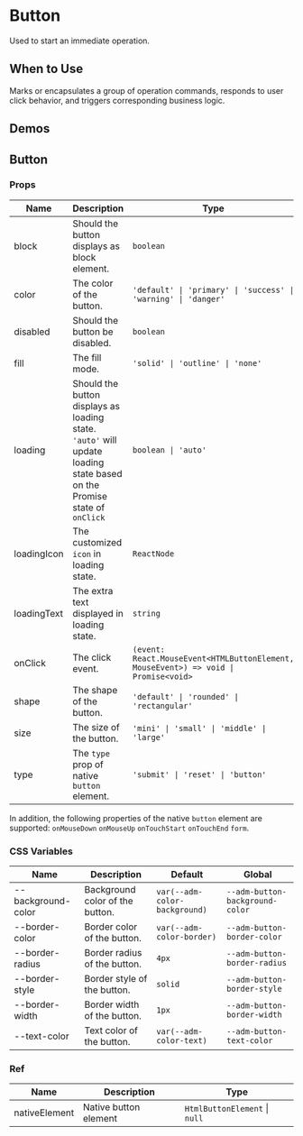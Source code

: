 # Button

Used to start an immediate operation.

## When to Use

Marks or encapsulates a group of operation commands, responds to user click behavior, and triggers corresponding business logic.

## Demos

<code src="./demos/demo1.tsx"></code>

<code src="./demos/demo2.tsx"></code>

## Button

### Props

| Name | Description | Type | Default |
| --- | --- | --- | --- |
| block | Should the button displays as block element. | `boolean` | `false` |
| color | The color of the button. | `'default' \| 'primary' \| 'success' \| 'warning' \| 'danger'` | `'default'` |
| disabled | Should the button be disabled. | `boolean` | `false` |
| fill | The fill mode. | `'solid' \| 'outline' \| 'none'` | `'solid'` |
| loading | Should the button displays as loading state. `'auto'` will update loading state based on the Promise state of `onClick` | `boolean \| 'auto'` | `false` |
| loadingIcon | The customized `icon` in loading state. | `ReactNode` | `<DotLoading color='currentColor' />` |
| loadingText | The extra text displayed in loading state. | `string` | - |
| onClick | The click event. | `(event: React.MouseEvent<HTMLButtonElement, MouseEvent>) => void \| Promise<void>` | - |
| shape | The shape of the button. | `'default' \| 'rounded' \| 'rectangular'` | `'default'` |
| size | The size of the button. | `'mini' \| 'small' \| 'middle' \| 'large'` | `'middle'` |
| type | The `type` prop of native `button` element. | `'submit' \| 'reset' \| 'button'` | `'button'` |

In addition, the following properties of the native `button` element are supported: `onMouseDown` `onMouseUp` `onTouchStart` `onTouchEnd` `form`.

### CSS Variables

| Name | Description | Default | Global |
| --- | --- | --- | --- |
| --background-color | Background color of the button. | `var(--adm-color-background)` | `--adm-button-background-color` |
| --border-color | Border color of the button. | `var(--adm-color-border)` | `--adm-button-border-color` |
| --border-radius | Border radius of the button. | `4px` | `--adm-button-border-radius` |
| --border-style | Border style of the button. | `solid` | `--adm-button-border-style` |
| --border-width | Border width of the button. | `1px` | `--adm-button-border-width` |
| --text-color | Text color of the button. | `var(--adm-color-text)` | `--adm-button-text-color` |

### Ref

| Name          | Description           | Type                          |
| ------------- | --------------------- | ----------------------------- |
| nativeElement | Native button element | `HtmlButtonElement` \| `null` |
